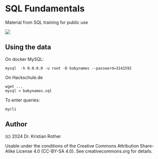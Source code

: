 # SQL Fundamentals

Material from SQL training for public use

![]([blue_elephant.png](https://github.com/krother/sql_fundamentals/blob/00f4c4580be0b5dce7af5958b9f7f0863ec7d208/Images/blue_elephant.png))

## Using the data

On docker MySQL:

    mysql  -h 0.0.0.0 -u root -D babynames --password=3141592

On Hackschule.de

    wget ...
    mysql < babynames.sql

To enter queries:

    mycli

## Author

(c) 2024 Dr. Kristian Rother

Usable under the conditions of the Creative Commons Attribution Share-Alike License 4.0 (CC-BY-SA 4.0).
See creativecommons.org for details.
